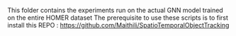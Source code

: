 This folder contains the experiments run on the actual GNN model trained on the entire HOMER dataset
The prerequisite to use these scripts is to first install this REPO : https://github.com/Maithili/SpatioTemporalObjectTracking
